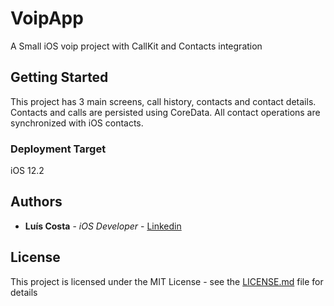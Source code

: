 # VoipApp

A Small iOS voip project with CallKit and Contacts integration

## Getting Started

This project has 3 main screens, call history, contacts and contact details.
Contacts and calls are persisted using CoreData.
All contact operations are synchronized with iOS contacts.

### Deployment Target 
iOS 12.2


## Authors
* **Luís Costa** - *iOS Developer* - [Linkedin](https://www.linkedin.com/in/luis-miguel-costa/)

## License

This project is licensed under the MIT License - see the [LICENSE.md](https://github.com/lmbcosta/VoipApp/blob/master/LICENSE) file for details


